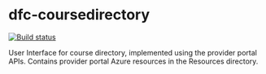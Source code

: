# dfc-coursedirectory

[![Build status](https://sfa-gov-uk.visualstudio.com/Digital%20First%20Careers/_apis/build/status/Find%20an%20Opportunity/dfc-coursedirectory?branchName=master)](https://sfa-gov-uk.visualstudio.com/Digital%20First%20Careers/_build/latest?definitionId=1284)

User Interface for course directory, implemented using the provider portal APIs.
Contains provider portal Azure resources in the Resources directory.
